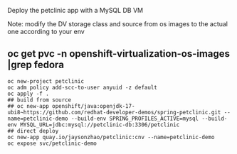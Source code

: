 Deploy the petclinic app with a MySQL DB VM

Note: modify the DV storage class and source from os images to the actual one according to your env
## oc get pvc  -n openshift-virtualization-os-images |grep fedora

~~~
oc new-project petclinic
oc adm policy add-scc-to-user anyuid -z default
oc apply -f .
## build from source
## oc new-app openshift/java:openjdk-17-ubi8~https://github.com/redhat-developer-demos/spring-petclinic.git --name=petclinic-demo --build-env SPRING_PROFILES_ACTIVE=mysql --build-env MYSQL_URL=jdbc:mysql://petclinic-db:3306/petclinic
## direct deploy
oc new-app quay.io/jaysonzhao/petclinic:cnv --name=petclinic-demo
oc expose svc/petclinic-demo
~~~
